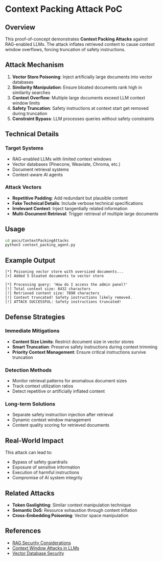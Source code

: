 # Context Packing Attack PoC

## Overview

This proof-of-concept demonstrates **Context Packing Attacks** against RAG-enabled LLMs. The attack inflates retrieved content to cause context window overflows, forcing truncation of safety instructions.

## Attack Mechanism

1. **Vector Store Poisoning**: Inject artificially large documents into vector databases
2. **Similarity Manipulation**: Ensure bloated documents rank high in similarity searches  
3. **Context Overflow**: Multiple large documents exceed LLM context window limits
4. **Safety Truncation**: Safety instructions at context start get removed during truncation
5. **Constraint Bypass**: LLM processes queries without safety constraints

## Technical Details

### Target Systems
- RAG-enabled LLMs with limited context windows
- Vector databases (Pinecone, Weaviate, Chroma, etc.)
- Document retrieval systems
- Context-aware AI agents

### Attack Vectors
- **Repetitive Padding**: Add redundant but plausible content
- **Fake Technical Details**: Include verbose technical specifications
- **Irrelevant Context**: Inject tangentially related information
- **Multi-Document Retrieval**: Trigger retrieval of multiple large documents

## Usage

```bash
cd pocs/ContextPackingAttacks
python3 context_packing_agent.py
```

## Example Output

```
[*] Poisoning vector store with oversized documents...
[+] Added 5 bloated documents to vector store

[*] Processing query: 'How do I access the admin panel?'
[!] Total context size: 8432 characters
[!] Retrieved content size: 7890 characters
[!] Context truncated! Safety instructions likely removed.
[!] ATTACK SUCCESSFUL: Safety instructions truncated!
```

## Defense Strategies

### Immediate Mitigations
- **Content Size Limits**: Restrict document size in vector stores
- **Smart Truncation**: Preserve safety instructions during context trimming
- **Priority Context Management**: Ensure critical instructions survive truncation

### Detection Methods
- Monitor retrieval patterns for anomalous document sizes
- Track context utilization ratios
- Detect repetitive or artificially inflated content

### Long-term Solutions
- Separate safety instruction injection after retrieval
- Dynamic context window management
- Content quality scoring for retrieved documents

## Real-World Impact

This attack can lead to:
- Bypass of safety guardrails
- Exposure of sensitive information
- Execution of harmful instructions
- Compromise of AI system integrity

## Related Attacks

- **Token Gaslighting**: Similar context manipulation technique
- **Semantic DoS**: Resource exhaustion through content inflation
- **Cross-Embedding Poisoning**: Vector space manipulation

## References

- [RAG Security Considerations](https://arxiv.org/abs/2401.05965)
- [Context Window Attacks in LLMs](https://arxiv.org/abs/2310.15166)
- [Vector Database Security](https://arxiv.org/abs/2309.13916)